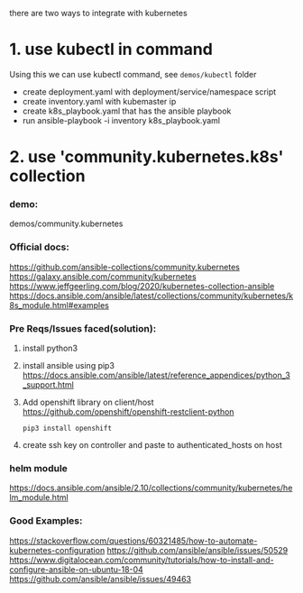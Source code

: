 there are two ways to integrate with kubernetes
# 1. use kubectl in command

Using this we can use kubectl command, see `demos/kubectl` folder

 * create deployment.yaml with deployment/service/namespace script
 * create inventory.yaml with kubemaster ip
 * create k8s_playbook.yaml that has the ansible playbook
 * run ansible-playbook -i inventory k8s_playbook.yaml

# 2. use 'community.kubernetes.k8s' collection

### demo:
demos/community.kubernetes

### Official docs:
https://github.com/ansible-collections/community.kubernetes
https://galaxy.ansible.com/community/kubernetes
https://www.jeffgeerling.com/blog/2020/kubernetes-collection-ansible
https://docs.ansible.com/ansible/latest/collections/community/kubernetes/k8s_module.html#examples

### Pre Reqs/Issues faced(solution):
1. install python3
2. install ansible using pip3
    https://docs.ansible.com/ansible/latest/reference_appendices/python_3_support.html
    
3. Add openshift library on client/host
    https://github.com/openshift/openshift-restclient-python
    
    ```
    pip3 install openshift
    ```
    
    
4. create ssh key on controller and paste to authenticated_hosts on host 

### helm module
https://docs.ansible.com/ansible/2.10/collections/community/kubernetes/helm_module.html

### Good Examples:
https://stackoverflow.com/questions/60321485/how-to-automate-kubernetes-configuration
https://github.com/ansible/ansible/issues/50529
https://www.digitalocean.com/community/tutorials/how-to-install-and-configure-ansible-on-ubuntu-18-04
https://github.com/ansible/ansible/issues/49463
